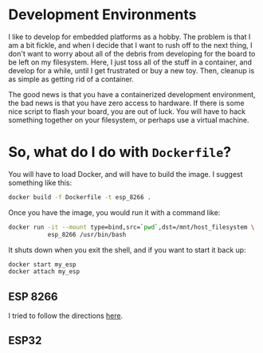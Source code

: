 # Development Environments

I like to develop for embedded platforms as a hobby. The problem is that I am a
bit fickle, and when I decide that I want to rush off to the next thing, I
don't want to worry about all of the debris from developing for the board to be
left on my filesystem. Here, I just toss all of the stuff in a container, and
develop for a while, until I get frustrated or buy a new toy. Then, cleanup is
as simple as getting rid of a container.

The good news is that you have a containerized development environment, the bad
news is that you have zero access to hardware. If there is some nice script to
flash your board, you are out of luck. You will have to hack something together
on your filesystem, or perhaps use a virtual machine.

# So, what do I do with `Dockerfile`?

You will have to load Docker, and will have to build the image. I suggest something like this:

```sh
docker build -f Dockerfile -t esp_8266 .
```

Once you have the image, you would run it with a command like:

```sh
docker run -it --mount type=bind,src=`pwd`,dst=/mnt/host_filesystem \
           esp_8266 /usr/bin/bash
```

It shuts down when you exit the shell, and if you want to start it back up:

```sh
docker start my_esp
docker attach my_esp
```

## ESP 8266

I tried to follow the directions [here](https://docs.espressif.com/projects/esp8266-rtos-sdk/en/latest/get-started/index.html).

## ESP32

